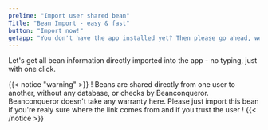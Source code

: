 ```yaml
---
preline: "Import user shared bean"
Title: "Bean Import - easy & fast"
button: "Import now!"
getapp: "You don't have the app installed yet? Then please go ahead, we will wait here..."
---
```


Let's get all bean information directly imported into the app - no typing, just with one click.

{{< notice "warning" >}}
! Beans are shared directly from one user to another, without any database, or checks by Beanconqueror. Beanconqueror doesn't take any warranty here. Please just import this bean if you're realy sure where the link comes from and if you trust the user !
{{< /notice >}}